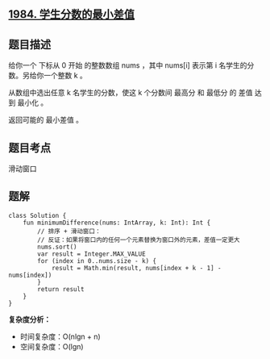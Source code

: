 ## [1984. 学生分数的最小差值](https://leetcode.cn/problems/minimum-difference-between-highest-and-lowest-of-k-scores/description/)

## 题目描述

给你一个 下标从 0 开始 的整数数组 nums ，其中 nums[i] 表示第 i 名学生的分数。另给你一个整数 k 。

从数组中选出任意 k 名学生的分数，使这 k 个分数间 最高分 和 最低分 的 差值 达到 最小化 。

返回可能的 最小差值 。

## 题目考点

滑动窗口

## 题解
 
```
class Solution {
    fun minimumDifference(nums: IntArray, k: Int): Int {
        // 排序 + 滑动窗口：
        // 反证：如果将窗口内的任何一个元素替换为窗口外的元素，差值一定更大
        nums.sort()
        var result = Integer.MAX_VALUE
        for (index in 0..nums.size - k) {
            result = Math.min(result, nums[index + k - 1] - nums[index])
        }
        return result
    }
}
```

**复杂度分析：**

- 时间复杂度：O(nlgn + n)
- 空间复杂度：O(lgn) 
